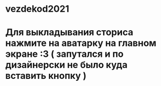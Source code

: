 # vezdekod2021

# Для выкладывания сториса нажмите на аватарку на главном экране :3 ( запутался и по дизайнерски не было куда вставить кнопку )
